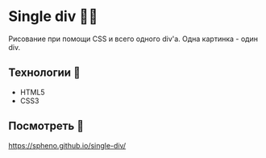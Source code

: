 # Single div 🎨🌠

Рисование при помощи CSS и всего одного div'а.
Одна картинка - один div.

## Технологии 🔨

- HTML5
- CSS3

## Посмотреть 👀

https://spheno.github.io/single-div/
